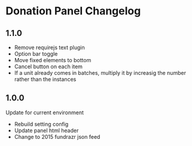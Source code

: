 # Donation Panel Changelog

## 1.1.0

- Remove requirejs text plugin
- Option bar toggle
- Move fixed elements to bottom
- Cancel button on each item
- If a unit already comes in batches, multiply it by increasig the number rather than the instances

## 1.0.0

Update for current environment

- Rebuild setting config
- Update panel html header
- Change to 2015 fundrazr json feed
